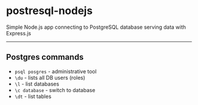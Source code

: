 # postresql-nodejs
Simple Node.js app connecting to PostgreSQL database serving data with Express.js

---

## Postgres commands

- `psql posgres` -  administrative tool
- `\du` - lists all DB users (roles)
- `\l` - list databases
- `\c database` - switch to database
- `\dt` - list tables
